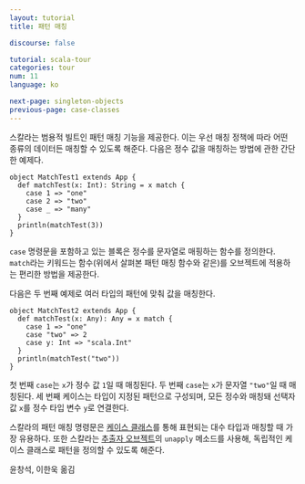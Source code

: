 ```yaml
---
layout: tutorial
title: 패턴 매칭

discourse: false

tutorial: scala-tour
categories: tour
num: 11
language: ko

next-page: singleton-objects
previous-page: case-classes
---
```


스칼라는 범용적 빌트인 패턴 매칭 기능을 제공한다. 이는 우선 매칭 정책에 따라 어떤 종류의 데이터든 매칭할 수 있도록 해준다.
다음은 정수 값을 매칭하는 방법에 관한 간단한 예제다.

    object MatchTest1 extends App {
      def matchTest(x: Int): String = x match {
        case 1 => "one"
        case 2 => "two"
        case _ => "many"
      }
      println(matchTest(3))
    }

`case` 명령문을 포함하고 있는 블록은 정수를 문자열로 매핑하는 함수를 정의한다. `match`라는 키워드는 함수(위에서 살펴본 패턴 매칭 함수와 같은)를 오브젝트에 적용하는 편리한 방법을 제공한다.

다음은 두 번째 예제로 여러 타입의 패턴에 맞춰 값을 매칭한다.

    object MatchTest2 extends App {
      def matchTest(x: Any): Any = x match {
        case 1 => "one"
        case "two" => 2
        case y: Int => "scala.Int"
      }
      println(matchTest("two"))
    }

첫 번째 `case`는 `x`가 정수 값 `1`일 때 매칭된다. 두 번째 `case`는 `x`가 문자열 `"two"`일 때 매칭된다. 세 번째 케이스는 타입이 지정된 패턴으로 구성되며, 모든 정수와 매칭돼 선택자 값 `x`를 정수 타입 변수 `y`로 연결한다.

스칼라의 패턴 매칭 명령문은 [케이스 클래스](case-classes.html)를 통해 표현되는 대수 타입과 매칭할 때 가장 유용하다.
또한 스칼라는 [추출자 오브젝트](extractor-objects.html)의 `unapply` 메소드를 사용해, 독립적인 케이스 클래스로 패턴을 정의할 수 있도록 해준다.

윤창석, 이한욱 옮김